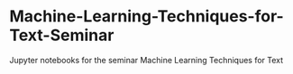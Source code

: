# Machine-Learning-Techniques-for-Text-Seminar
Jupyter notebooks for the seminar Machine Learning Techniques for Text
